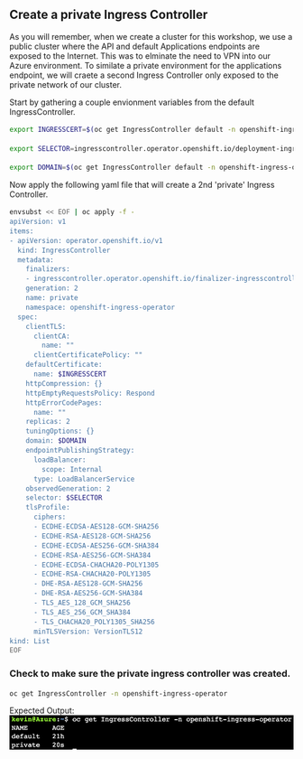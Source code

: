 ## Create a private Ingress Controller
As you will remember, when we create a cluster for this workshop, we use a public cluster where the API and default Applications endpoints are exposed to the Internet.  This was to elminate the need to VPN into our Azure environment.  To similate a private environment for the applications endpoint, we will craete a second Ingress Controller only exposed to the private network of our cluster.

Start by gathering a couple envionment variables from the default IngressController.

```bash
export INGRESSCERT=$(oc get IngressController default -n openshift-ingress-operator -o jsonpath='{.spec.defaultCertificate.name}')

export SELECTOR=ingresscontroller.operator.openshift.io/deployment-ingresscontroller=private

export DOMAIN=$(oc get IngressController default -n openshift-ingress-operator -o jsonpath='{.status.domain}' | sed "s/apps/apps2/g")
```

Now apply the following yaml file that will create a 2nd 'private' Ingress Controller.

``` bash
envsubst << EOF | oc apply -f -
apiVersion: v1
items:
- apiVersion: operator.openshift.io/v1
  kind: IngressController
  metadata:
    finalizers:
    - ingresscontroller.operator.openshift.io/finalizer-ingresscontroller
    generation: 2
    name: private
    namespace: openshift-ingress-operator
  spec:
    clientTLS:
      clientCA:
        name: ""
      clientCertificatePolicy: ""
    defaultCertificate:
      name: $INGRESSCERT
    httpCompression: {}
    httpEmptyRequestsPolicy: Respond
    httpErrorCodePages:
      name: ""
    replicas: 2
    tuningOptions: {}
    domain: $DOMAIN
    endpointPublishingStrategy:
      loadBalancer:
        scope: Internal
      type: LoadBalancerService
    observedGeneration: 2
    selector: $SELECTOR
    tlsProfile:
      ciphers:
      - ECDHE-ECDSA-AES128-GCM-SHA256
      - ECDHE-RSA-AES128-GCM-SHA256
      - ECDHE-ECDSA-AES256-GCM-SHA384
      - ECDHE-RSA-AES256-GCM-SHA384
      - ECDHE-ECDSA-CHACHA20-POLY1305
      - ECDHE-RSA-CHACHA20-POLY1305
      - DHE-RSA-AES128-GCM-SHA256
      - DHE-RSA-AES256-GCM-SHA384
      - TLS_AES_128_GCM_SHA256
      - TLS_AES_256_GCM_SHA384
      - TLS_CHACHA20_POLY1305_SHA256
      minTLSVersion: VersionTLS12
kind: List
EOF
```

### Check to make sure the private ingress controller was created.
```bash
oc get IngressController -n openshift-ingress-operator
```

Expected Output:
![private-ingress](../assets/images/private-ingress.png)